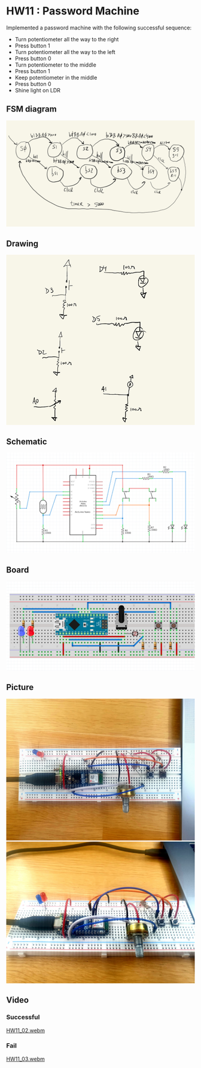 # HW11 : Password Machine

Implemented a password machine with the following successful sequence:
- Turn potentiometer all the way to the right
- Press button 1
- Turn potentiometer all the way to the left
- Press button 0
- Turn potentiometer to the middle
- Press button 1
- Keep potentiometer in the middle
- Press button 0
- Shine light on LDR


## FSM diagram
![](./imgs/HW11_FSM.jpg)

## Drawing
![](./imgs/HW11_drw.jpg)

## Schematic
![](./imgs/HW11_sch.jpg)

## Board
![](./imgs/HW11_bb.jpg)

## Picture
![](./imgs/HW11_00.jpg)
![](./imgs/HW11_01.jpg)

## Video

### Successful
[HW11_02.webm](https://github.com/DM-GY-6063-2023F-D/HW11/assets/850815/970974f7-753b-44df-ab50-64a394122173)

### Fail
[HW11_03.webm](https://github.com/DM-GY-6063-2023F-D/HW11/assets/850815/f073bd27-169e-45af-8625-3bd4a63029b3)
